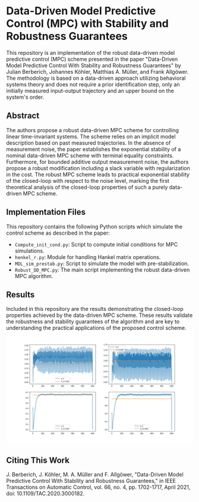 
# Data-Driven Model Predictive Control (MPC) with Stability and Robustness Guarantees

This repository is an implementation of the robust data-driven model predictive control (MPC) scheme presented in the paper "Data-Driven Model Predictive Control With Stability and Robustness Guarantees" by Julian Berberich, Johannes Köhler, Matthias A. Müller, and Frank Allgöwer. The methodology is based on a data-driven approach utilizing behavioral systems theory and does not require a prior identification step, only an initially measured input-output trajectory and an upper bound on the system's order.

## Abstract
The authors propose a robust data-driven MPC scheme for controlling linear time-invariant systems. The scheme relies on an implicit model description based on past measured trajectories. In the absence of measurement noise, the paper establishes the exponential stability of a nominal data-driven MPC scheme with terminal equality constraints. Furthermore, for bounded additive output measurement noise, the authors propose a robust modification including a slack variable with regularization in the cost. The robust MPC scheme leads to practical exponential stability of the closed-loop with respect to the noise level, marking the first theoretical analysis of the closed-loop properties of such a purely data-driven MPC scheme.

## Implementation Files
This repository contains the following Python scripts which simulate the control scheme as described in the paper:
- `Compute_init_cond.py`: Script to compute initial conditions for MPC simulations.
- `henkel_r.py`: Module for handling Hankel matrix operations.
- `MDL_sim_prestab.py`: Script to simulate the model with pre-stabilization.
- `Robust_DD_MPC.py`: The main script implementing the robust data-driven MPC algorithm.

## Results
Included in this repository are the results demonstrating the closed-loop properties achieved by the data-driven MPC scheme. These results validate the robustness and stability guarantees of the algorithm and are key to understanding the practical applications of the proposed control scheme.
![gg](Figure_2.png)
## Citing This Work
J. Berberich, J. Köhler, M. A. Müller and F. Allgöwer, "Data-Driven Model Predictive Control With Stability and Robustness Guarantees," in IEEE Transactions on Automatic Control, vol. 66, no. 4, pp. 1702-1717, April 2021, doi: 10.1109/TAC.2020.3000182.
